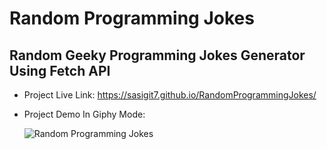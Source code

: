 # Random Programming Jokes
## Random Geeky Programming Jokes Generator Using Fetch API

* Project Live Link: https://sasigit7.github.io/RandomProgrammingJokes/

* Project Demo In Giphy Mode:
   
   ![Random Programming Jokes](https://media.giphy.com/media/jVpvIrNomMhbdkvVmW/giphy.gif)
   
   
   
